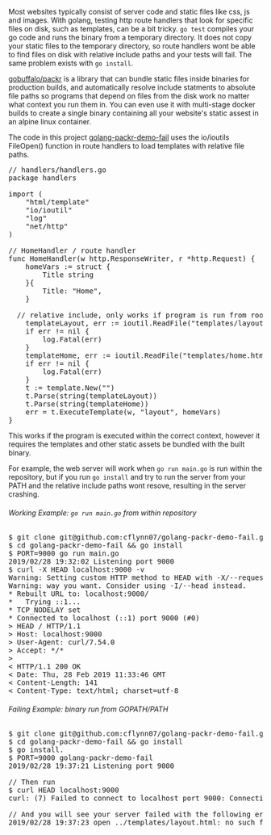 Most websites typically consist of server code and static files like css, js
and images. With golang, testing http route handlers that look for specific
files on disk, such as templates, can be a bit tricky. `go test` compiles your
go code and runs the binary from a temporary directory. It does not copy your
static files to the temporary directory, so route handlers wont be able to find
files on disk with relative include paths and your tests will fail. The same
problem exists with `go install`.

[gobuffalo/packr](https://github.com/gobuffalo/packr/) is a library that can
bundle static files inside binaries for production builds, and automatically
resolve include statments to absolute file paths so programs that depend on
files from the disk work no matter what context you run them in. You can even
use it with multi-stage docker builds to create a single binary containing all
your website's static assest in an alpine linux container.

The code in this project
[golang-packr-demo-fail](https://github.com/cflynn07/golang-packr-demo-fail)
uses the io/ioutils FileOpen() function in route handlers to load templates
with relative file paths.

<pre class="prettyprint mx-3 px-3 border-secondary rounded">
// handlers/handlers.go
package handlers

import (
	"html/template"
	"io/ioutil"
	"log"
	"net/http"
)

// HomeHandler / route handler
func HomeHandler(w http.ResponseWriter, r *http.Request) {
	homeVars := struct {
		Title string
	}{
		Title: "Home",
	}

  // relative include, only works if program is run from root of repository
	templateLayout, err := ioutil.ReadFile("templates/layout.html")
	if err != nil {
		log.Fatal(err)
	}
	templateHome, err := ioutil.ReadFile("templates/home.html")
	if err != nil {
		log.Fatal(err)
	}
	t := template.New("")
	t.Parse(string(templateLayout))
	t.Parse(string(templateHome))
	err = t.ExecuteTemplate(w, "layout", homeVars)
}
</pre>

This works if the program is executed within the
correct context, however it requires the templates and other static assets be
bundled with the built binary.

For example, the web server will work when `go run main.go` is run within the
repository, but if you run `go install` and try to run the server from your
PATH and the relative include paths wont resove, resulting in the server
crashing.

###### Working Example: `go run main.go` from within repository
<pre class="prettyprint mx-3 px-3 border-secondary rounded">
$ git clone git@github.com:cflynn07/golang-packr-demo-fail.git
$ cd golang-packr-demo-fail && go install
$ PORT=9000 go run main.go
2019/02/28 19:32:02 Listening port 9000
$ curl -X HEAD localhost:9000 -v
Warning: Setting custom HTTP method to HEAD with -X/--request may not work the
Warning: way you want. Consider using -I/--head instead.
* Rebuilt URL to: localhost:9000/
*   Trying ::1...
* TCP_NODELAY set
* Connected to localhost (::1) port 9000 (#0)
> HEAD / HTTP/1.1
> Host: localhost:9000
> User-Agent: curl/7.54.0
> Accept: */*
>
< HTTP/1.1 200 OK
< Date: Thu, 28 Feb 2019 11:33:46 GMT
< Content-Length: 141
< Content-Type: text/html; charset=utf-8
</pre>

###### Failing Example: binary run from GOPATH/PATH
<pre class="prettyprint mx-3 px-3 border-secondary rounded">
$ git clone git@github.com:cflynn07/golang-packr-demo-fail.git
$ cd golang-packr-demo-fail && go install
$ go install.
$ PORT=9000 golang-packr-demo-fail
2019/02/28 19:37:21 Listening port 9000

// Then run
$ curl HEAD localhost:9000
curl: (7) Failed to connect to localhost port 9000: Connection refused

// And you will see your server failed with the following error
2019/02/28 19:37:23 open ../templates/layout.html: no such file or directory
</pre>

